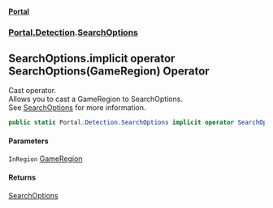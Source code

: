 #### [Portal](index.md 'index')
### [Portal.Detection](Portal.Detection.md 'Portal.Detection').[SearchOptions](SearchOptions.md 'Portal.Detection.SearchOptions')

## SearchOptions.implicit operator SearchOptions(GameRegion) Operator

Cast operator. <br/> Allows you to cast a GameRegion to SearchOptions. <br/> See [SearchOptions](SearchOptions.md 'Portal.Detection.SearchOptions') for more information.

```csharp
public static Portal.Detection.SearchOptions implicit operator SearchOptions(Portal.GameRegion InRegion);
```
#### Parameters

<a name='Portal.Detection.SearchOptions.op_ImplicitPortal.Detection.SearchOptions(Portal.GameRegion).InRegion'></a>

`InRegion` [GameRegion](GameRegion.md 'Portal.GameRegion')

#### Returns
[SearchOptions](SearchOptions.md 'Portal.Detection.SearchOptions')